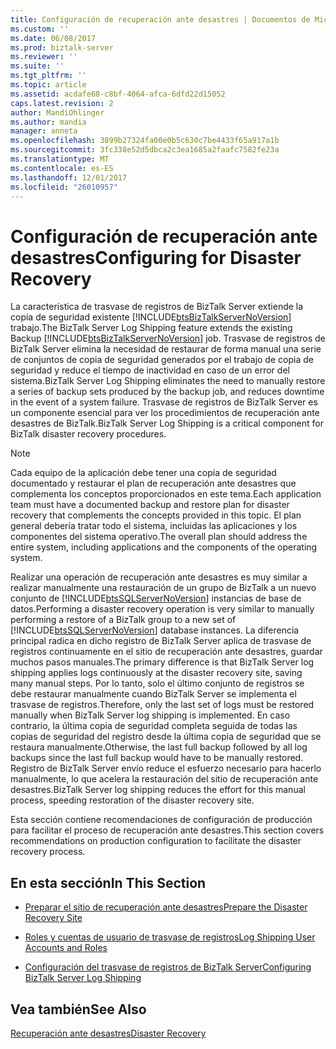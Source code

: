 ```yaml
---
title: Configuración de recuperación ante desastres | Documentos de Microsoft
ms.custom: ''
ms.date: 06/08/2017
ms.prod: biztalk-server
ms.reviewer: ''
ms.suite: ''
ms.tgt_pltfrm: ''
ms.topic: article
ms.assetid: acdafe68-c8bf-4064-afca-6dfd22d15052
caps.latest.revision: 2
author: MandiOhlinger
ms.author: mandia
manager: anneta
ms.openlocfilehash: 3899b27324fa00e0b5c630c7be4433f65a917a1b
ms.sourcegitcommit: 3fc338e52d5dbca2c3ea1685a2faafc7582fe23a
ms.translationtype: MT
ms.contentlocale: es-ES
ms.lasthandoff: 12/01/2017
ms.locfileid: "26010957"
---
```

# <a name="configuring-for-disaster-recovery"></a><span data-ttu-id="b7d9f-102">Configuración de recuperación ante desastres</span><span class="sxs-lookup"><span data-stu-id="b7d9f-102">Configuring for Disaster Recovery</span></span>
<span data-ttu-id="b7d9f-103">La característica de trasvase de registros de BizTalk Server extiende la copia de seguridad existente [!INCLUDE[btsBizTalkServerNoVersion](../includes/btsbiztalkservernoversion-md.md)] trabajo.</span><span class="sxs-lookup"><span data-stu-id="b7d9f-103">The BizTalk Server Log Shipping feature extends the existing Backup [!INCLUDE[btsBizTalkServerNoVersion](../includes/btsbiztalkservernoversion-md.md)] job.</span></span> <span data-ttu-id="b7d9f-104">Trasvase de registros de BizTalk Server elimina la necesidad de restaurar de forma manual una serie de conjuntos de copia de seguridad generados por el trabajo de copia de seguridad y reduce el tiempo de inactividad en caso de un error del sistema.</span><span class="sxs-lookup"><span data-stu-id="b7d9f-104">BizTalk Server Log Shipping eliminates the need to manually restore a series of backup sets produced by the backup job, and reduces downtime in the event of a system failure.</span></span> <span data-ttu-id="b7d9f-105">Trasvase de registros de BizTalk Server es un componente esencial para ver los procedimientos de recuperación ante desastres de BizTalk.</span><span class="sxs-lookup"><span data-stu-id="b7d9f-105">BizTalk Server Log Shipping is a critical component for BizTalk disaster recovery procedures.</span></span>  
  
> [!NOTE]  
>  <span data-ttu-id="b7d9f-106">Cada equipo de la aplicación debe tener una copia de seguridad documentado y restaurar el plan de recuperación ante desastres que complementa los conceptos proporcionados en este tema.</span><span class="sxs-lookup"><span data-stu-id="b7d9f-106">Each application team must have a documented backup and restore plan for disaster recovery that complements the concepts provided in this topic.</span></span> <span data-ttu-id="b7d9f-107">El plan general debería tratar todo el sistema, incluidas las aplicaciones y los componentes del sistema operativo.</span><span class="sxs-lookup"><span data-stu-id="b7d9f-107">The overall plan should address the entire system, including applications and the components of the operating system.</span></span>  
  
 <span data-ttu-id="b7d9f-108">Realizar una operación de recuperación ante desastres es muy similar a realizar manualmente una restauración de un grupo de BizTalk a un nuevo conjunto de [!INCLUDE[btsSQLServerNoVersion](../includes/btssqlservernoversion-md.md)] instancias de base de datos.</span><span class="sxs-lookup"><span data-stu-id="b7d9f-108">Performing a disaster recovery operation is very similar to manually performing a restore of a BizTalk group to a new set of [!INCLUDE[btsSQLServerNoVersion](../includes/btssqlservernoversion-md.md)] database instances.</span></span> <span data-ttu-id="b7d9f-109">La diferencia principal radica en dicho registro de BizTalk Server aplica de trasvase de registros continuamente en el sitio de recuperación ante desastres, guardar muchos pasos manuales.</span><span class="sxs-lookup"><span data-stu-id="b7d9f-109">The primary difference is that BizTalk Server log shipping applies logs continuously at the disaster recovery site, saving many manual steps.</span></span> <span data-ttu-id="b7d9f-110">Por lo tanto, solo el último conjunto de registros se debe restaurar manualmente cuando BizTalk Server se implementa el trasvase de registros.</span><span class="sxs-lookup"><span data-stu-id="b7d9f-110">Therefore, only the last set of logs must be restored manually when BizTalk Server log shipping is implemented.</span></span> <span data-ttu-id="b7d9f-111">En caso contrario, la última copia de seguridad completa seguida de todas las copias de seguridad del registro desde la última copia de seguridad que se restaura manualmente.</span><span class="sxs-lookup"><span data-stu-id="b7d9f-111">Otherwise, the last full backup followed by all log backups since the last full backup would have to be manually restored.</span></span> <span data-ttu-id="b7d9f-112">Registro de BizTalk Server envío reduce el esfuerzo necesario para hacerlo manualmente, lo que acelera la restauración del sitio de recuperación ante desastres.</span><span class="sxs-lookup"><span data-stu-id="b7d9f-112">BizTalk Server log shipping reduces the effort for this manual process, speeding restoration of the disaster recovery site.</span></span>  
  
 <span data-ttu-id="b7d9f-113">Esta sección contiene recomendaciones de configuración de producción para facilitar el proceso de recuperación ante desastres.</span><span class="sxs-lookup"><span data-stu-id="b7d9f-113">This section covers recommendations on production configuration to facilitate the disaster recovery process.</span></span>  
  
## <a name="in-this-section"></a><span data-ttu-id="b7d9f-114">En esta sección</span><span class="sxs-lookup"><span data-stu-id="b7d9f-114">In This Section</span></span>  
  
-   [<span data-ttu-id="b7d9f-115">Preparar el sitio de recuperación ante desastres</span><span class="sxs-lookup"><span data-stu-id="b7d9f-115">Prepare the Disaster Recovery Site</span></span>](../technical-guides/prepare-the-disaster-recovery-site.md)  
  
-   [<span data-ttu-id="b7d9f-116">Roles y cuentas de usuario de trasvase de registros</span><span class="sxs-lookup"><span data-stu-id="b7d9f-116">Log Shipping User Accounts and Roles</span></span>](../technical-guides/log-shipping-user-accounts-and-roles.md)  
  
-   [<span data-ttu-id="b7d9f-117">Configuración del trasvase de registros de BizTalk Server</span><span class="sxs-lookup"><span data-stu-id="b7d9f-117">Configuring BizTalk Server Log Shipping</span></span>](../technical-guides/configuring-biztalk-server-log-shipping.md)  
  
## <a name="see-also"></a><span data-ttu-id="b7d9f-118">Vea también</span><span class="sxs-lookup"><span data-stu-id="b7d9f-118">See Also</span></span>  
 [<span data-ttu-id="b7d9f-119">Recuperación ante desastres</span><span class="sxs-lookup"><span data-stu-id="b7d9f-119">Disaster Recovery</span></span>](../technical-guides/disaster-recovery.md)